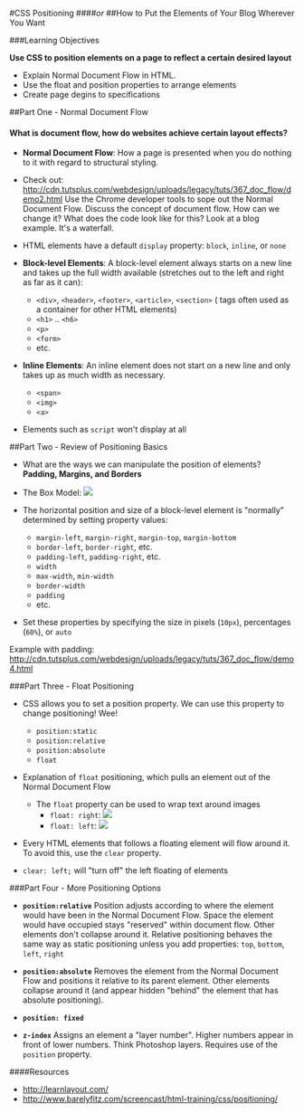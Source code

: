 #CSS Positioning
####*or*
##How to Put the Elements of Your Blog Wherever You Want


###Learning Objectives


**Use CSS to position elements on a page to reflect a certain desired layout**

- Explain Normal Document Flow in HTML.
- Use the float and position properties to arrange elements
- Create page degins to specifications

##Part One - Normal Document Flow

#### What is document flow, how do websites achieve certain layout effects?
- **Normal Document Flow**: How a page is presented when you do nothing to it with regard to structural styling.

- Check out: http://cdn.tutsplus.com/webdesign/uploads/legacy/tuts/367_doc_flow/demo2.html Use the Chrome developer tools to sope out the Normal Document Flow. Discuss the concept of document flow. How can we change it? What does the code look like for this? Look at a blog example. It's a waterfall. 

- HTML elements have a default ```display``` property: ```block```, ```inline```, or ```none```

- **Block-level Elements**: A block-level element always starts on a new line and takes up the full width available (stretches out to the left and right as far as it can):
  - ```<div>```, ```<header>```, ```<footer>```, ```<article>```, ```<section>``` ( tags often used as a container for other HTML elements)
  - ```<h1>``` .. ```<h6>```
  - ```<p>```
  - ```<form>```
  - etc.

- **Inline Elements**: An inline element does not start on a new line and only takes up as much width as necessary.
  - ```<span>```
  - ```<img>```
  - ```<a>```

- Elements such as ```script``` won't display at all 

##Part Two - Review of Positioning Basics

- What are the ways we can manipulate the position of elements?  **Padding, Margins, and Borders**
- The Box Model:
![](http://www.turnwall.com/wp-content/uploads/2014/06/box-model-css.png?670861) 
- The horizontal position and size of a block-level element is "normally" determined by setting property values:
  * ```margin-left```, ```margin-right```, ```margin-top```, ```margin-bottom```
  * ```border-left```,  ```border-right```, etc.
  * ```padding-left```, ```padding-right```, etc.
  * ```width``` 
  * ```max-width```, ```min-width```
  * ```border-width```
  * ```padding```
  * etc. 
  
- Set these properties by specifying the size in pixels (```10px```), percentages (```60%```), or ```auto```

Example with padding: http://cdn.tutsplus.com/webdesign/uploads/legacy/tuts/367_doc_flow/demo4.html 



###Part Three - Float Positioning

- CSS allows you to set a position property. We can use this property to change positioning! Wee! 
    - ```position:static```
    - ```position:relative```
    - ```position:absolute```
    - ```float```

- Explanation of ```float``` positioning, which pulls an element out of the Normal Document Flow
  - The ```float``` property can be used to wrap text around images
    -  ```float: right```: ![](http://xhtml.com/510ACA5B-DC0D-4E03-B6BF-861FD62E91F3/float-right.gif)
    - ```float: left```: ![](http://xhtml.com/510ACA5B-DC0D-4E03-B6BF-861FD62E91F3/float-left.gif)

- Every HTML elements that follows a floating element will flow around it. To avoid this, use the ```clear``` property. 
- ```clear: left;``` will "turn off" the left floating of elements



###Part Four - More Positioning Options


- **```position:relative```** Position adjusts according to where the element would have been in the Normal Document Flow. Space the element would have occupied stays "reserved" within document flow. Other elements don't collapse around it. Relative positioning behaves the same way as static positioning unless you add properties: ```top```, ```bottom```, ```left```, ```right```

- **```position:absolute```** Removes the element from the Normal Document Flow and positions it relative to its parent element. Other elements collapse around it (and appear hidden "behind" the element that has absolute positioning). 

- **```position: fixed```**

- **```z-index```** Assigns an element a "layer number". Higher numbers appear in front of lower numbers. Think Photoshop layers. Requires use of the ```position``` property.



####Resources
  - http://learnlayout.com/
  - http://www.barelyfitz.com/screencast/html-training/css/positioning/
